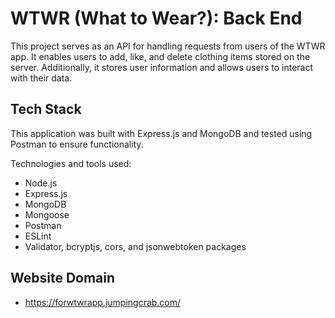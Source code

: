 # WTWR (What to Wear?): Back End

This project serves as an API for handling requests from users of the WTWR app. It enables users to add, like, and delete clothing items stored on the server. Additionally, it stores user information and allows users to interact with their data.

## Tech Stack

This application was built with Express.js and MongoDB and tested using Postman to ensure functionality.

Technologies and tools used:

- Node.js
- Express.js
- MongoDB
- Mongoose
- Postman
- ESLint
- Validator, bcryptjs, cors, and jsonwebtoken packages

## Website Domain

- https://forwtwrapp.jumpingcrab.com/
